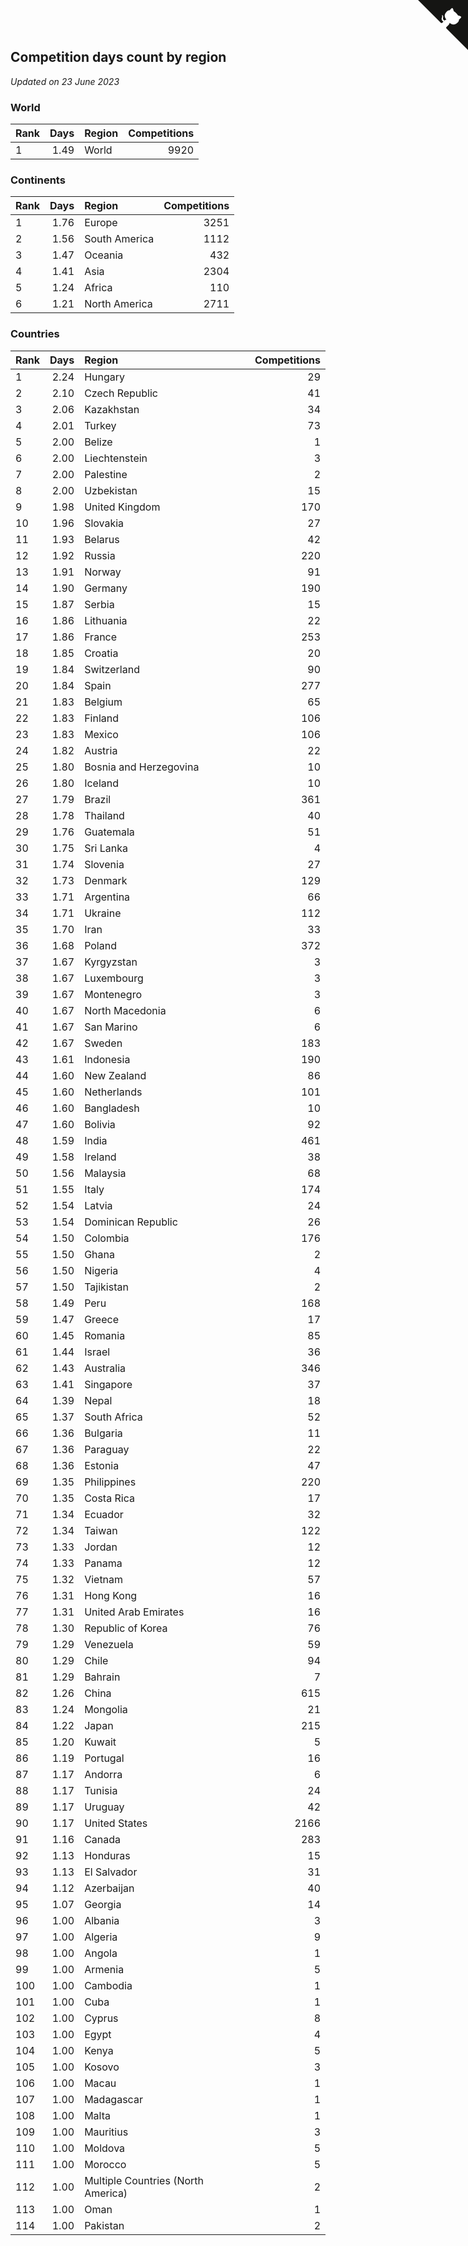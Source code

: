 ## Competition days count by region

*Updated on 23 June 2023*


### World

| Rank | Days | Region | Competitions |
| :--- | ---: | :--- | ---: |
| 1 | 1.49 | World | 9920 |

### Continents

| Rank | Days | Region | Competitions |
| :--- | ---: | :--- | ---: |
| 1 | 1.76 | Europe | 3251 |
| 2 | 1.56 | South America | 1112 |
| 3 | 1.47 | Oceania | 432 |
| 4 | 1.41 | Asia | 2304 |
| 5 | 1.24 | Africa | 110 |
| 6 | 1.21 | North America | 2711 |

### Countries

| Rank | Days | Region | Competitions |
| :--- | ---: | :--- | ---: |
| 1 | 2.24 | Hungary | 29 |
| 2 | 2.10 | Czech Republic | 41 |
| 3 | 2.06 | Kazakhstan | 34 |
| 4 | 2.01 | Turkey | 73 |
| 5 | 2.00 | Belize | 1 |
| 6 | 2.00 | Liechtenstein | 3 |
| 7 | 2.00 | Palestine | 2 |
| 8 | 2.00 | Uzbekistan | 15 |
| 9 | 1.98 | United Kingdom | 170 |
| 10 | 1.96 | Slovakia | 27 |
| 11 | 1.93 | Belarus | 42 |
| 12 | 1.92 | Russia | 220 |
| 13 | 1.91 | Norway | 91 |
| 14 | 1.90 | Germany | 190 |
| 15 | 1.87 | Serbia | 15 |
| 16 | 1.86 | Lithuania | 22 |
| 17 | 1.86 | France | 253 |
| 18 | 1.85 | Croatia | 20 |
| 19 | 1.84 | Switzerland | 90 |
| 20 | 1.84 | Spain | 277 |
| 21 | 1.83 | Belgium | 65 |
| 22 | 1.83 | Finland | 106 |
| 23 | 1.83 | Mexico | 106 |
| 24 | 1.82 | Austria | 22 |
| 25 | 1.80 | Bosnia and Herzegovina | 10 |
| 26 | 1.80 | Iceland | 10 |
| 27 | 1.79 | Brazil | 361 |
| 28 | 1.78 | Thailand | 40 |
| 29 | 1.76 | Guatemala | 51 |
| 30 | 1.75 | Sri Lanka | 4 |
| 31 | 1.74 | Slovenia | 27 |
| 32 | 1.73 | Denmark | 129 |
| 33 | 1.71 | Argentina | 66 |
| 34 | 1.71 | Ukraine | 112 |
| 35 | 1.70 | Iran | 33 |
| 36 | 1.68 | Poland | 372 |
| 37 | 1.67 | Kyrgyzstan | 3 |
| 38 | 1.67 | Luxembourg | 3 |
| 39 | 1.67 | Montenegro | 3 |
| 40 | 1.67 | North Macedonia | 6 |
| 41 | 1.67 | San Marino | 6 |
| 42 | 1.67 | Sweden | 183 |
| 43 | 1.61 | Indonesia | 190 |
| 44 | 1.60 | New Zealand | 86 |
| 45 | 1.60 | Netherlands | 101 |
| 46 | 1.60 | Bangladesh | 10 |
| 47 | 1.60 | Bolivia | 92 |
| 48 | 1.59 | India | 461 |
| 49 | 1.58 | Ireland | 38 |
| 50 | 1.56 | Malaysia | 68 |
| 51 | 1.55 | Italy | 174 |
| 52 | 1.54 | Latvia | 24 |
| 53 | 1.54 | Dominican Republic | 26 |
| 54 | 1.50 | Colombia | 176 |
| 55 | 1.50 | Ghana | 2 |
| 56 | 1.50 | Nigeria | 4 |
| 57 | 1.50 | Tajikistan | 2 |
| 58 | 1.49 | Peru | 168 |
| 59 | 1.47 | Greece | 17 |
| 60 | 1.45 | Romania | 85 |
| 61 | 1.44 | Israel | 36 |
| 62 | 1.43 | Australia | 346 |
| 63 | 1.41 | Singapore | 37 |
| 64 | 1.39 | Nepal | 18 |
| 65 | 1.37 | South Africa | 52 |
| 66 | 1.36 | Bulgaria | 11 |
| 67 | 1.36 | Paraguay | 22 |
| 68 | 1.36 | Estonia | 47 |
| 69 | 1.35 | Philippines | 220 |
| 70 | 1.35 | Costa Rica | 17 |
| 71 | 1.34 | Ecuador | 32 |
| 72 | 1.34 | Taiwan | 122 |
| 73 | 1.33 | Jordan | 12 |
| 74 | 1.33 | Panama | 12 |
| 75 | 1.32 | Vietnam | 57 |
| 76 | 1.31 | Hong Kong | 16 |
| 77 | 1.31 | United Arab Emirates | 16 |
| 78 | 1.30 | Republic of Korea | 76 |
| 79 | 1.29 | Venezuela | 59 |
| 80 | 1.29 | Chile | 94 |
| 81 | 1.29 | Bahrain | 7 |
| 82 | 1.26 | China | 615 |
| 83 | 1.24 | Mongolia | 21 |
| 84 | 1.22 | Japan | 215 |
| 85 | 1.20 | Kuwait | 5 |
| 86 | 1.19 | Portugal | 16 |
| 87 | 1.17 | Andorra | 6 |
| 88 | 1.17 | Tunisia | 24 |
| 89 | 1.17 | Uruguay | 42 |
| 90 | 1.17 | United States | 2166 |
| 91 | 1.16 | Canada | 283 |
| 92 | 1.13 | Honduras | 15 |
| 93 | 1.13 | El Salvador | 31 |
| 94 | 1.12 | Azerbaijan | 40 |
| 95 | 1.07 | Georgia | 14 |
| 96 | 1.00 | Albania | 3 |
| 97 | 1.00 | Algeria | 9 |
| 98 | 1.00 | Angola | 1 |
| 99 | 1.00 | Armenia | 5 |
| 100 | 1.00 | Cambodia | 1 |
| 101 | 1.00 | Cuba | 1 |
| 102 | 1.00 | Cyprus | 8 |
| 103 | 1.00 | Egypt | 4 |
| 104 | 1.00 | Kenya | 5 |
| 105 | 1.00 | Kosovo | 3 |
| 106 | 1.00 | Macau | 1 |
| 107 | 1.00 | Madagascar | 1 |
| 108 | 1.00 | Malta | 1 |
| 109 | 1.00 | Mauritius | 3 |
| 110 | 1.00 | Moldova | 5 |
| 111 | 1.00 | Morocco | 5 |
| 112 | 1.00 | Multiple Countries (North America) | 2 |
| 113 | 1.00 | Oman | 1 |
| 114 | 1.00 | Pakistan | 2 |


<a href="https://github.com/JustinTimeCuber/wca_statistics" class="github-corner" aria-label="View source on Github"><svg width="80" height="80" viewBox="0 0 250 250" style="fill:#151513; color:#fff; position: absolute; top: 0; border: 0; right: 0;" aria-hidden="true"><path d="M0,0 L115,115 L130,115 L142,142 L250,250 L250,0 Z"></path><path d="M128.3,109.0 C113.8,99.7 119.0,89.6 119.0,89.6 C122.0,82.7 120.5,78.6 120.5,78.6 C119.2,72.0 123.4,76.3 123.4,76.3 C127.3,80.9 125.5,87.3 125.5,87.3 C122.9,97.6 130.6,101.9 134.4,103.2" fill="currentColor" style="transform-origin: 130px 106px;" class="octo-arm"></path><path d="M115.0,115.0 C114.9,115.1 118.7,116.5 119.8,115.4 L133.7,101.6 C136.9,99.2 139.9,98.4 142.2,98.6 C133.8,88.0 127.5,74.4 143.8,58.0 C148.5,53.4 154.0,51.2 159.7,51.0 C160.3,49.4 163.2,43.6 171.4,40.1 C171.4,40.1 176.1,42.5 178.8,56.2 C183.1,58.6 187.2,61.8 190.9,65.4 C194.5,69.0 197.7,73.2 200.1,77.6 C213.8,80.2 216.3,84.9 216.3,84.9 C212.7,93.1 206.9,96.0 205.4,96.6 C205.1,102.4 203.0,107.8 198.3,112.5 C181.9,128.9 168.3,122.5 157.7,114.1 C157.9,116.9 156.7,120.9 152.7,124.9 L141.0,136.5 C139.8,137.7 141.6,141.9 141.8,141.8 Z" fill="currentColor" class="octo-body"></path></svg></a><style>.github-corner:hover .octo-arm{animation:octocat-wave 560ms ease-in-out}@keyframes octocat-wave{0%,100%{transform:rotate(0)}20%,60%{transform:rotate(-25deg)}40%,80%{transform:rotate(10deg)}}@media (max-width:500px){.github-corner:hover .octo-arm{animation:none}.github-corner .octo-arm{animation:octocat-wave 560ms ease-in-out}}</style>
